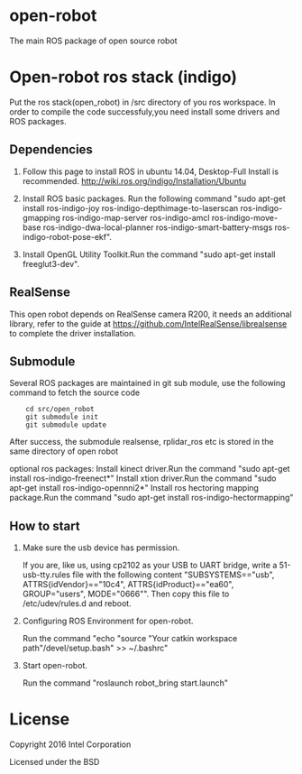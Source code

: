 # open-robot
The main ROS package of open source robot


# Open-robot ros stack (indigo)
Put the ros stack(open_robot) in /src directory of you ros workspace.
In order to compile the code successfuly,you need install some drivers and ROS packages.

## Dependencies
1. Follow this page to install ROS in ubuntu 14.04, Desktop-Full Install is recommended.
	http://wiki.ros.org/indigo/Installation/Ubuntu

2. Install ROS basic packages. Run the following command
	"sudo apt-get install ros-indigo-joy ros-indigo-depthimage-to-laserscan ros-indigo-gmapping ros-indigo-map-server ros-indigo-amcl ros-indigo-move-base ros-indigo-dwa-local-planner ros-indigo-smart-battery-msgs ros-indigo-robot-pose-ekf".

3. Install OpenGL Utility Toolkit.Run the command "sudo apt-get install freeglut3-dev".

## RealSense

This open robot depends on RealSense camera R200, it needs an additional library, refer to the guide at
	 https://github.com/IntelRealSense/librealsense
to complete the driver installation.


## Submodule

Several ROS packages are maintained in git sub module, use the following command to fetch the source code

		cd src/open_robot
		git submodule init
		git submodule update
After success, the submodule realsense, rplidar_ros etc is stored in the same directory of open robot



optional ros packages:
Install kinect driver.Run the command "sudo apt-get install ros-indigo-freenect*"
Install xtion driver.Run the command "sudo apt-get install ros-indigo-opennni2*"
Install ros hectoring mapping package.Run the command "sudo apt-get install ros-indigo-hectormapping"


## How to start

1. Make sure the usb device has permission.

     If you are, like us, using cp2102 as your USB to UART bridge, write a 51-usb-tty.rules file with the following content "SUBSYSTEMS=="usb", ATTRS{idVendor}=="10c4", ATTRS{idProduct}=="ea60", GROUP="users", MODE="0666"". Then copy this file to /etc/udev/rules.d and reboot.

2. Configuring ROS Environment for open-robot.

     Run the command "echo "source "Your catkin workspace path"/devel/setup.bash" >> ~/.bashrc"

3. Start open-robot.

     Run the command "roslaunch robot_bring start.launch"

# License

Copyright 2016 Intel Corporation

Licensed under the BSD
